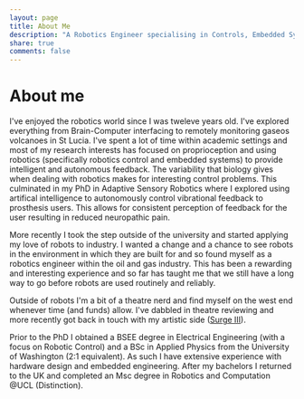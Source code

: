 ```yaml
---
layout: page
title: About Me
description: "A Robotics Engineer specialising in Controls, Embedded Systems, and Human-Robot Interactions"
share: true
comments: false
---
```


# About me

I've enjoyed the robotics world since I was tweleve years old. I've explored everything from Brain-Computer interfacing to remotely monitoring gaseos volcanoes in St Lucia. I've spent a lot of time within academic settings and most of my research interests has focused on proprioception and using robotics (specifically robotics control and embedded systems) to provide intelligent and autonomous feedback. The variability that biology gives when dealing with robotics makes for interesting control problems. This culminated in my PhD in Adaptive Sensory Robotics where I explored using artifical intelligence to autonomously control vibrational feedback to prosthesis users. This allows for consistent perception of feedback for the user resulting in reduced neuropathic pain. 

More recently I took the step outside of the university and started applying my love of robots to industry. I wanted a change and a chance to see robots in the environment in which they are built for and so found myself as a robotics engineer within the oil and gas industry. This has been a rewarding and interesting experience and so far has taught me that we still have a long way to go before robots are used routinely and reliably. 

Outside of robots I'm a bit of a theatre nerd and find myself on the west end whenever time (and funds) allow. I've dabbled in theatre reviewing and more recently got back in touch with my artistic side ([Surge III](https://www.arts.ac.uk/study-at-ual/postgraduate-study/postgraduate-community/stories/surge-iii-layers-of-perception-by-natalia-mesa)). 

Prior to the PhD I obtained a BSEE degree in Electrical Engineering (with a focus on Robotic Control) and a BSc in Applied Physics from the University of Washington (2:1 equivalent). As such I have extensive experience with hardware design and embedded engineering. After my bachelors I returned to the UK and completed an Msc degree in Robotics and Computation @UCL (Distinction). 
